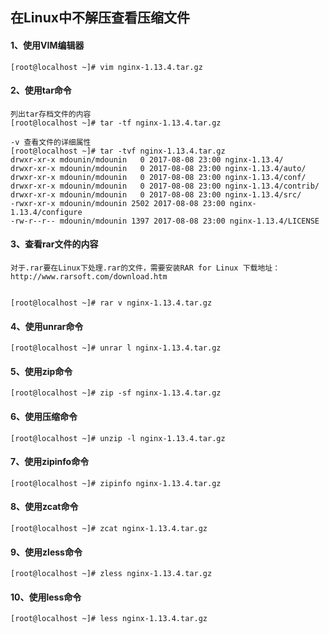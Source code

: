 ## 在Linux中不解压查看压缩文件

#### 1、使用VIM编辑器

```
[root@localhost ~]# vim nginx-1.13.4.tar.gz 
```

#### 2、使用tar命令

```
列出tar存档文件的内容
[root@localhost ~]# tar -tf nginx-1.13.4.tar.gz 

-v 查看文件的详细属性
[root@localhost ~]# tar -tvf nginx-1.13.4.tar.gz 
drwxr-xr-x mdounin/mdounin   0 2017-08-08 23:00 nginx-1.13.4/
drwxr-xr-x mdounin/mdounin   0 2017-08-08 23:00 nginx-1.13.4/auto/
drwxr-xr-x mdounin/mdounin   0 2017-08-08 23:00 nginx-1.13.4/conf/
drwxr-xr-x mdounin/mdounin   0 2017-08-08 23:00 nginx-1.13.4/contrib/
drwxr-xr-x mdounin/mdounin   0 2017-08-08 23:00 nginx-1.13.4/src/
-rwxr-xr-x mdounin/mdounin 2502 2017-08-08 23:00 nginx-1.13.4/configure
-rw-r--r-- mdounin/mdounin 1397 2017-08-08 23:00 nginx-1.13.4/LICENSE

```

#### 3、查看rar文件的内容

```
对于.rar要在Linux下处理.rar的文件，需要安装RAR for Linux 下载地址：
http://www.rarsoft.com/download.htm


[root@localhost ~]# rar v nginx-1.13.4.tar.gz 
```

#### 4、使用unrar命令

```
[root@localhost ~]# unrar l nginx-1.13.4.tar.gz 
```

#### 5、使用zip命令

```
[root@localhost ~]# zip -sf nginx-1.13.4.tar.gz 
```

#### 6、使用压缩命令

```
[root@localhost ~]# unzip -l nginx-1.13.4.tar.gz
```

#### 7、使用zipinfo命令

```
[root@localhost ~]# zipinfo nginx-1.13.4.tar.gz
```

#### 8、使用zcat命令

```
[root@localhost ~]# zcat nginx-1.13.4.tar.gz 
```

#### 9、使用zless命令

```
[root@localhost ~]# zless nginx-1.13.4.tar.gz 

```

#### 10、使用less命令

```
[root@localhost ~]# less nginx-1.13.4.tar.gz 
```

